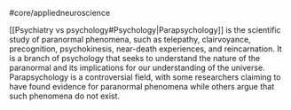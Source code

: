 #core/appliedneuroscience 

[[Psychiatry vs psychology#Psychology|Parapsychology]] is the scientific study of paranormal phenomena, such as telepathy, clairvoyance, precognition, psychokinesis, near-death experiences, and reincarnation. It is a branch of psychology that seeks to understand the nature of the paranormal and its implications for our understanding of the universe. Parapsychology is a controversial field, with some researchers claiming to have found evidence for paranormal phenomena while others argue that such phenomena do not exist.
